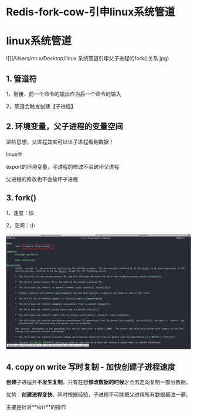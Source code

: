 # Redis-fork-cow-引申linux系统管道

# linux系统管道

![](/Users/mr.x/Desktop/linux 系统管道引申父子进程的fork()关系.jpg)

## 1. 管道符

1，衔接，前一个命令的输出作为后一个命令的输入

2，管道会触发创建【子进程】

## 2. 环境变量，父子进程的变量空间

进阶思想，父进程其实可以让子进程看到数据！

linux中

export的环境变量，子进程的修改不会破坏父进程

父进程的修改也不会破坏子进程

## 3. fork()

1，速度：快

2，空间：小

![](https://raw.githubusercontent.com/SeaSoonKeun/Picture/main/Blog_Pic/fork.jpg)

## 4. copy on write 写时复制 - 加快创建子进程速度

**创建**子进程并**不发生复制**，只有在想**修改数据的时候**才会去定向复制一部分数据。

优势：**创建进程变快**，同时根据经验，子进程不可能把父进程所有数据都改一遍。

主要是针对**`指针`**的操作
